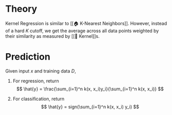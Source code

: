 # Theory
Kernel Regression is similar to [[🏠 K-Nearest Neighbors]]. However, instead of a hard $K$ cutoff, we get the average across all data points weighted by their similarity as measured by [[🍿 Kernel]]s.

# Prediction
Given input $x$ and training data $D$,
1. For regression, return 
$$
\hat{y} = \frac{\sum_{i=1}^n k(x, x_i)y_i}{\sum_{i=1}^n k(x, x_i)}
$$

2. For classification, return 
$$
\hat{y} = sign(\sum_{i=1}^n k(x, x_i) y_i)
$$

